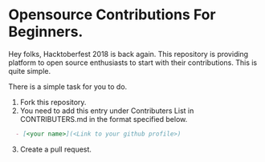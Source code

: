 # Opensource Contributions For Beginners.

Hey folks, Hacktoberfest 2018 is back again. 
This repository is providing platform to open source enthusiasts to start with their contributions.
This is quite simple. 

There is a simple task for you to do.
1. Fork this repository.
2. You need to add this entry under Contributers List in CONTRIBUTERS.md in the format specified below.
```markdown
  - [<your name>](<Link to your github profile>)
```
3. Create a pull request.
